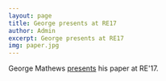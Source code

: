 ```yaml
---
layout: page
title: George presents at RE17
author: Admin
excerpt: George presents at RE17
img: paper.jpg
---
```

George Mathews [presents](https://twitter.com/neilernst/status/905733148696350720) his  paper at RE'17.
